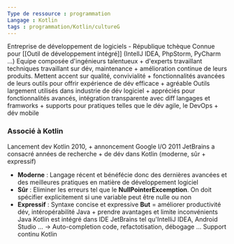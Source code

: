 ```yaml
---
Type de ressource : programmation
Langage : Kotlin
tags : programmation/Kotlin/cultureG
---
```

Entreprise de développement de logiciels - République tchèque
Connue pour [[Outil de développement intégré]] (IntellJ IDEA, PhpStorm, PyCharm ...)
Equipe composée d'ingénieurs talentueux + d'experts travaillant techniques travaillant sur dév, maintenance + amélioration continue de leurs produits. Mettent accent sur qualité, convivialité + fonctionnalités avancées de leurs outils pour offrir expérience de dév efficace + agréable
Outils largement utilisés dans industrie de dév logiciel + appréciés pour fonctionnalités avancés, intégration transparente avec diff langages et framworks + supports pour pratiques telles que le dév agile, le DevOps + dév mobile

### Associé à Kotlin
Lancement dev Kotlin 2010, + annoncement Google I/O 2011
JetBrains a consacré années de recherche + de dév dans Kotlin (moderne, sûr + expressif)
- **Moderne** : Langage récent et bénéfécie donc des dernières avancées et des meilleures pratiques en matière de développement logiciel
- **Sûr** : Eliminer les erreurs tel que le **NullPointerExcemption**. On doit spécifier explicitement si une variable peut être nulle ou non
- **Expressif** : Syntaxe concise et expressive
**But** = améliorer productivité dév, intéropérabilité Java + prendre avantages et limite inconvénients Java
Kotlin est intégré dans IDE JetBrains tel qu'IntelliJ IDEA, Android Studio ... -> Auto-completion code, refactotisation, débogage ...
Support continu Kotlin